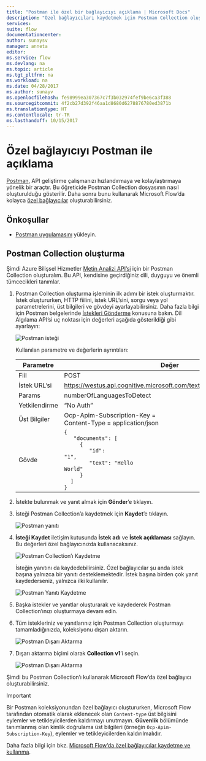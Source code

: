 ```yaml
---
title: "Postman ile özel bir bağlayıcıyı açıklama | Microsoft Docs"
description: "Özel bağlayıcıları kaydetmek için Postman Collection oluşturma"
services: 
suite: flow
documentationcenter: 
author: sunaysv
manager: anneta
editor: 
ms.service: flow
ms.devlang: na
ms.topic: article
ms.tgt_pltfrm: na
ms.workload: na
ms.date: 04/28/2017
ms.author: sunayv
ms.openlocfilehash: fe98999ea307367c7f3b032974fef9be6ca3f388
ms.sourcegitcommit: 4f2cb27d392f46aa1d8680d6278876780ed3871b
ms.translationtype: HT
ms.contentlocale: tr-TR
ms.lasthandoff: 10/15/2017
---
```

# <a name="describe-a-custom-connector-with-postman"></a>Özel bağlayıcıyı Postman ile açıklama
[Postman](https://www.getpostman.com/), API geliştirme çalışmanızı hızlandırmaya ve kolaylaştırmaya yönelik bir araçtır. Bu öğreticide Postman Collection dosyasının nasıl oluşturulduğu gösterilir. Daha sonra bunu kullanarak Microsoft Flow’da kolayca [özel bağlayıcılar](register-custom-api.md) oluşturabilirsiniz.

## <a name="prerequisites"></a>Önkoşullar
* [Postman uygulamasını](https://www.getpostman.com/apps) yükleyin.

## <a name="create-a-postman-collection"></a>Postman Collection oluşturma
Şimdi Azure Bilişsel Hizmetler [Metin Analizi API’si](https://www.microsoft.com/cognitive-services/text-analytics-api) için bir Postman Collection oluşturalım. Bu API, kendisine geçirdiğiniz dili, duyguyu ve önemli tümcecikleri tanımlar.

1. Postman Collection oluşturma işleminin ilk adımı bir istek oluşturmaktır. İstek oluştururken, HTTP fiilini, istek URL’sini, sorgu veya yol parametrelerini, üst bilgileri ve gövdeyi ayarlayabilirsiniz. Daha fazla bilgi için Postman belgelerinde [İstekleri Gönderme](https://www.getpostman.com/docs/requests) konusuna bakın. Dil Algılama API’si uç noktası için değerleri aşağıda gösterildiği gibi ayarlayın:
   
    ![Postman isteği](./media/postman-collection/request.png)
   
    Kullanılan parametre ve değerlerin ayrıntıları:
   
   | Parametre | Değer |
   | --- | --- |
   | Fiil |POST |
   | İstek URL’si |https://westus.api.cognitive.microsoft.com/text/analytics/v2.0/languages |
   | Params |numberOfLanguagesToDetect |
   | Yetkilendirme |“No Auth” |
   | Üst Bilgiler |Ocp-Apim-Subscription-Key = <your subscription key> <br/>Content-Type = application/json |
   | Gövde |<code>{<br/>&nbsp;&nbsp;&nbsp;"documents": [<br/>&nbsp;&nbsp;&nbsp;&nbsp;&nbsp;{<br/>&nbsp;&nbsp;&nbsp;&nbsp;&nbsp;&nbsp;&nbsp;&nbsp;"id": "1",<br/>&nbsp;&nbsp;&nbsp;&nbsp;&nbsp;&nbsp;&nbsp;&nbsp;"text": "Hello World"<br/>&nbsp;&nbsp;&nbsp;&nbsp;&nbsp;}<br/>&nbsp;&nbsp;]<br/>}<code> |
2. İstekte bulunmak ve yanıt almak için **Gönder**’e tıklayın.
3. İsteği Postman Collection’a kaydetmek için **Kaydet**’e tıklayın.
   
    ![Postman yanıtı](./media/postman-collection/request-response-save.png)
4. **İsteği Kaydet** iletişim kutusunda **İstek adı** ve **İstek açıklaması** sağlayın. Bu değerleri özel bağlayıcınızda kullanacaksınız.
   
    ![Postman Collection’ı Kaydetme](./media/postman-collection/save-request-note.png)
   
    İsteğin yanıtını da kaydedebilirsiniz. Özel bağlayıcılar şu anda istek başına yalnızca bir yanıtı desteklemektedir. İstek başına birden çok yanıt kaydederseniz, yalnızca ilki kullanılır.
   
    ![Postman Yanıtı Kaydetme](./media/postman-collection/save-response.png)
5. Başka istekler ve yanıtlar oluşturarak ve kaydederek Postman Collection’ınızı oluşturmaya devam edin.
6. Tüm istekleriniz ve yanıtlarınız için Postman Collection oluşturmayı tamamladığınızda, koleksiyonu dışarı aktarın.
   
    ![Postman Dışarı Aktarma](./media/postman-collection/export.png)
7. Dışarı aktarma biçimi olarak **Collection v1**’i seçin.
   
    ![Postman Dışarı Aktarma](./media/postman-collection/export2.png)

Şimdi bu Postman Collection’ı kullanarak Microsoft Flow’da özel bağlayıcı oluşturabilirsiniz.

> [!IMPORTANT]
> Bir Postman koleksiyonundan özel bağlayıcı oluştururken, Microsoft Flow tarafından otomatik olarak eklenecek olan `Content-type` üst bilgisini eylemler ve tetikleyicilerden kaldırmayı unutmayın. **Güvenlik** bölümünde tanımlanmış olan kimlik doğrulama üst bilgileri (örneğin `Ocp-Apim-Subscription-Key`), eylemler ve tetikleyicilerden kaldırılmalıdır. 
> 
> 

Daha fazla bilgi için bkz. [Microsoft Flow’da özel bağlayıcılar kaydetme ve kullanma](register-custom-api.md).

